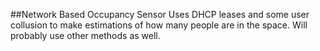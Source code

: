 ##Network Based Occupancy Sensor
Uses DHCP leases and some user collusion to make estimations of how many people are in the space.
Will probably use other methods as well.
